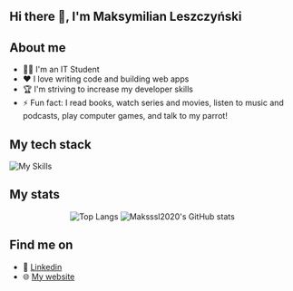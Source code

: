 ## Hi there 👋, I'm Maksymilian Leszczyński

## About me
- 🧑‍🎓 I'm an IT Student 
- ❤️ I love writing code and building web apps
- 🏆 I'm striving to increase my developer skills
- ⚡ Fun fact: I read books, watch series and movies, listen to music and podcasts, play computer games, and talk to my parrot!

## My tech stack
![My Skills](https://skillicons.dev/icons?i=java,spring,cs,postgres,js,html,css,tailwind,react)

## My stats
<div align=center>
  <img src="https://github-readme-stats.vercel.app/api/top-langs/?username=maksssl2020&layout=donut&theme=dracula" alt="Top Langs" />
  <img src="https://github-readme-stats.vercel.app/api?username=maksssl2020&theme=dracula" alt="Maksssl2020's GitHub stats" />
</div>

## Find me on
- 💼 [Linkedin](https://www.linkedin.com/in/maksymilianleszczynski)
- 🌐 [My website](https://maksssl2020.github.io/My-Website-Portfolio/)
